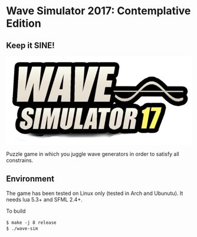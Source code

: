 # Wave Simulator 2017: Contemplative Edition
## Keep it SINE!

![alt text]( https://github.com/ani300/ggj-2017/blob/master/res/pictures/logo.png?raw=true "KEEP IT SINE!")

Puzzle game in which you juggle wave generators in order to satisfy all constrains.


## Environment
The game has been tested on Linux only (tested in Arch and Ubunutu).
It needs lua 5.3+ and SFML 2.4+.

To build
```shell
$ make -j 8 release
$ ./wave-sim
```
